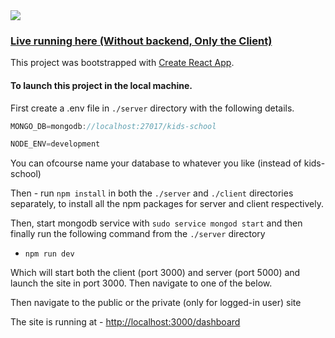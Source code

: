 <img src="site.gif">

### [Live running here (Without backend, Only the Client)](https://bloomingbud.netlify.com/)

This project was bootstrapped with [Create React App](https://github.com/facebook/create-react-app).


#### To launch this project in the local machine.

First create a .env file in `./server` directory with the following details.

```js
MONGO_DB=mongodb://localhost:27017/kids-school

NODE_ENV=development

```

You can ofcourse name your database to whatever you like (instead of kids-school)

Then - run `npm install` in both the `./server` and `./client` directories separately, to install all the npm packages for server and client respectively.

Then, start mongodb service with `sudo service mongod start` and then finally run the following command from the `./server` directory

- `npm run dev`

Which will start both the client (port 3000) and server (port 5000) and launch the site in port 3000. Then navigate to one of the below.

Then navigate to the public or the private (only for logged-in user) site

The site is running at - [http://localhost:3000/dashboard](http://localhost:3000/dashboard)